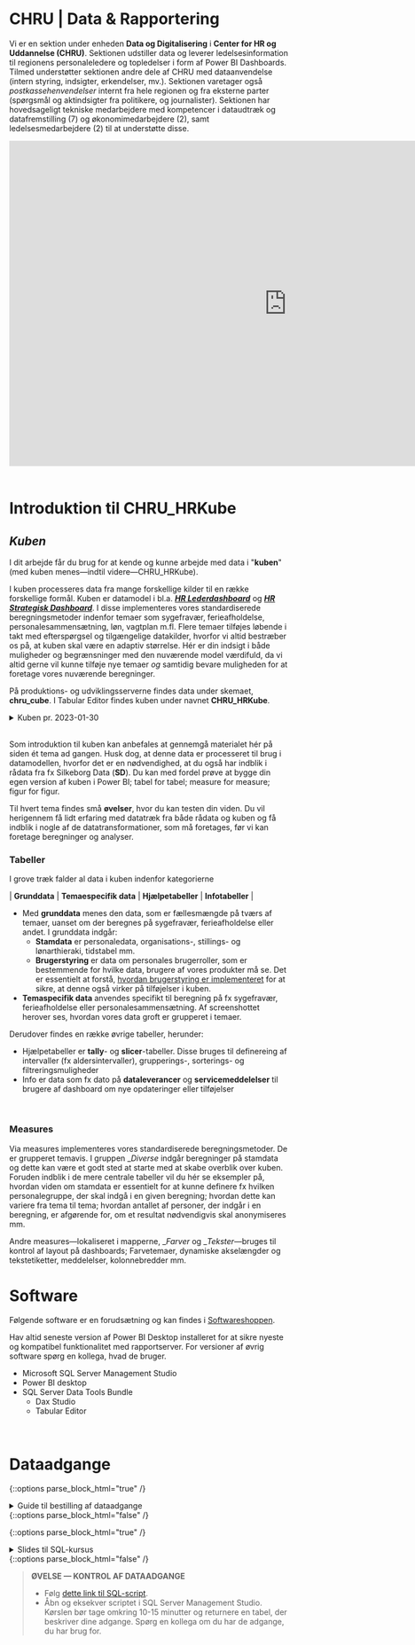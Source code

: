 # CHRU | Data & Rapportering

Vi er en sektion under enheden **Data og Digitalisering** i **Center for HR og Uddannelse (CHRU)**. Sektionen udstiller data og leverer ledelsesinformation til regionens personaleledere og topledelser i form af Power BI Dashboards. Tilmed understøtter sektionen andre dele af CHRU med dataanvendelse (intern styring, indsigter, erkendelser, mv.). Sektionen varetager også *postkassehenvendelser* internt fra hele regionen og fra eksterne parter (spørgsmål og aktindsigter fra politikere, og journalister). 
Sektionen har hovedsageligt tekniske medarbejdere med kompetencer i dataudtræk og datafremstilling (7) og økonomimedarbejdere (2), samt ledelsesmedarbejdere (2) til at understøtte disse.
<br>

<!-- PowerPoint: "lntroduktion og onboarding 2022"  -->
<center>
<iframe src="https://regionh-my.sharepoint.com/personal/stefan_sajin-henningsen_regionh_dk/_layouts/15/Doc.aspx?sourcedoc={9eae6cfa-732f-48a1-81f3-246e3b6a2e86}" height="587" width="1000"  frameborder="0" seamless="TRUE" start="18" end="21"></iframe>
</center>
<br>




# Introduktion til CHRU_HRKube

## ***Kuben***
I dit arbejde får du brug for at kende og kunne arbejde med data i "**kuben**" (med kuben menes—indtil videre—CHRU_HRKube). 

I kuben processeres data fra mange forskellige kilder til en række forskellige formål. Kuben er datamodel i bl.a. 
<a href="https://flis.regionh.top.local:444/PBIReports/powerbi/L%C3%B8n%20og%20HR/HR%20Lederdashboard/HR%20Lederdashboard?RC:Toolbar=False" target="_blank">___HR Lederdashboard___</a> 
og 
<a href="https://flis.regionh.top.local:444/PBIReports/powerbi/L%C3%B8n%20og%20HR/HR%20Strategisk%20Dashboard/HR%20Strategisk%20Dashboard?RC:Toolbar=False" target="_blank">___HR Strategisk Dashboard___</a>. 
I disse implementeres vores standardiserede beregningsmetoder indenfor temaer som sygefravær, ferieafholdelse, personalesammensætning, løn, vagtplan m.fl. 
Flere temaer tilføjes løbende i takt med efterspørgsel og tilgængelige datakilder, hvorfor vi altid bestræber os på, at kuben skal være en adaptiv størrelse. Hér er din indsigt i både muligheder og begrænsninger med den nuværende model værdifuld, da vi altid gerne vil kunne tilføje nye temaer *og* samtidig bevare muligheden for at foretage vores nuværende beregninger.

På produktions- og udviklingsserverne findes data under skemaet, **chru_cube**. I Tabular Editor findes kuben under navnet **CHRU_HRKube**.

<details><summary markdown="span">Kuben pr. 2023-01-30</summary>
 Dette er er overbliksbillede på dagen over tabeller inkludert i kuben. Det er ikke fyldestgørende, men giver en ide om, hvordan tabeller tilføjes temavis i takt med, at vi løbende inkluderer flere datakilder.
 <center>
  <img src="Images/erd/erd_pbi_chru_hrkube_labels.png" height="480" width="800" onmouseover="CHRU_HRKube, 2023-01-30" style="vertical-align:middle"/>
 </center>
</details>
<br> 

Som introduktion til kuben kan anbefales at gennemgå materialet hér på siden ét tema ad gangen. Husk dog, at denne data er processeret til brug i datamodellen, hvorfor det er en nødvendighed, at du også har indblik i rådata fra fx Silkeborg Data (**SD**). 
Du kan med fordel prøve at bygge din egen version af kuben i Power BI; tabel for tabel; measure for measure; figur for figur. 

Til hvert tema findes små **øvelser**, hvor du kan testen din viden. Du vil herigennem få lidt erfaring med datatræk fra både rådata og kuben og få indblik i nogle af de datatransformationer, som må foretages, før vi kan foretage beregninger og analyser.
<br>



### Tabeller

I grove træk falder al data i kuben indenfor kategorierne

| **Grunddata** | **Temaespecifik data** | **Hjælpetabeller** | **Infotabeller** |
 
- Med **grunddata** menes den data, som er fællesmængde på tværs af temaer, uanset om der beregnes på sygefravær, ferieafholdelse eller andet. I grunddata indgår:
  - **Stamdata** er personaledata, organisations-, stillings- og lønarthieraki, tidstabel mm. 
  - **Brugerstyring** er data om personales brugerroller, som er bestemmende for hvilke data, brugere af vores produkter må se. Det er essentielt at forstå, [hvordan brugerstyring er implementeret](./Brugerstyring) for at sikre, at denne også virker på tilføjelser i kuben. 
- **Temaspecifik data** anvendes specifikt til beregning på fx sygefravær, ferieafholdelse eller personalesammensætning. Af screenshottet herover ses, hvordan vores data groft er grupperet i temaer.

Derudover findes en række øvrige tabeller, herunder:
- Hjælpetabeller er **tally**- og **slicer**-tabeller. Disse bruges til definereing af intervaller (fx aldersintervaller), grupperings-, sorterings- og filtreringsmuligheder
- Info er data som fx dato på **dataleverancer** og **servicemeddelelser** til brugere af dashboard om nye opdateringer eller tilføjelser
<br>



### Measures
Via measures implementeres vores standardiserede beregningsmetoder. De er grupperet temavis. I gruppen \__Diverse_ indgår beregninger på stamdata og dette kan være et godt sted at starte med at skabe overblik over kuben. Foruden indblik i de mere centrale tabeller vil du hér se eksempler på, hvordan viden om stamdata er essentielt for at kunne definere fx hvilken personalegruppe, der skal indgå i en given beregning; hvordan dette kan variere fra tema til tema; hvordan antallet af personer, der indgår i en beregning, er afgørende for, om et resultat nødvendigvis skal anonymiseres mm.

Andre measures—lokaliseret i mapperne, \__Farver_ og \__Tekster_—bruges til kontrol af layout på dashboards; Farvetemaer, dynamiske akselængder og tekstetiketter, meddelelser, kolonnebredder mm. 



# Software
Følgende software er en forudsætning og kan findes i <a href="https://softwarecentral.regionh.top.local/Shop" target="_blank">Softwareshoppen</a>. 

Hav altid seneste version af Power BI Desktop installeret for at sikre nyeste og kompatibel funktionalitet med rapportserver. For versioner af øvrig software spørg en kollega, hvad de bruger.

- Microsoft SQL Server Management Studio
- Power BI desktop
- SQL Server Data Tools Bundle
  - Dax Studio
  - Tabular Editor
<br>



# Dataadgange

<!-- Embed iFrame. word-doc: "Guide til bestilling af adgange.docx" på OneDrive-->
{::options parse_block_html="true" /}
<details><summary markdown="span">Guide til bestilling af dataadgange</summary>
<center>
<iframe src="https://regionh-my.sharepoint.com/personal/stefan_sajin-henningsen_regionh_dk/_layouts/15/Doc.aspx?sourcedoc={c652f92d-8025-4f11-9b4c-3e0f0e0dadba}&amp;action=embedview&amp;wdEmbedCode=0&amp;wdPrint=0&wdToolbar=FALSE" height="745" width="100%" frameborder="0" seamless="yes"></iframe>
</center>
</details>
{::options parse_block_html="false" /}
<br>



<!-- Embed iFrame. PowerPoint: "SQL-kursus.pptx" på OneDrive-->
{::options parse_block_html="true" /}
<details><summary markdown="span">Slides til SQL-kursus</summary>
<center>
<iframe src="https://regionh-my.sharepoint.com/personal/stefan_sajin-henningsen_regionh_dk/_layouts/15/Doc.aspx?sourcedoc={ee7ec7a1-d13c-4855-a459-c1717f9aa646}&amp;action=embedview&amp;wdEmbedCode=0&amp;wdPrint=0&wdToolbar=FALSE" height="587" width="1000" frameborder="0" seamless="yes"></iframe>
</center>
</details>
{::options parse_block_html="false" /}
<br>



> **ØVELSE — KONTROL AF DATAADGANGE**
> - Følg <a href="https://github.com/DataOgDigitalisering/FortroligInformation/blob/main/%C3%98velse1/ex_dataadgange.sql" target="_blank"> dette link til SQL-script</a>.
> - Åbn og eksekver scriptet i SQL Server Management Studio. Kørslen bør tage omkring 10-15 minutter og returnere en tabel, der beskriver dine adgange. Spørg en kollega om du har de adgange, du har brug for.
<br>

